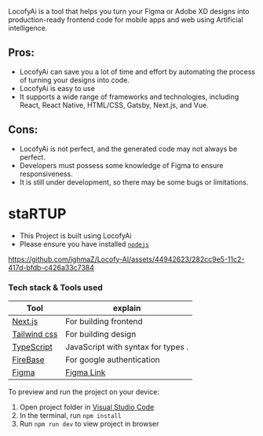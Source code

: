 LocofyAi is a tool that helps you turn your Figma or Adobe XD designs into production-ready frontend code for mobile apps and web using Artificial intelligence.

## Pros:

- LocofyAi can save you a lot of time and effort by automating the process of turning your designs into code.
- LocofyAi is easy to use
- It supports a wide range of frameworks and technologies, including React, React Native, HTML/CSS, Gatsby, Next.js, and Vue.

## Cons:

- LocofyAi is not perfect, and the generated code may not always be perfect.
- Developers must possess some knowledge of Figma to ensure responsiveness.
- It is still under development, so there may be some bugs or limitations.

# staRTUP

- This Project is built using LocofyAi
- Please ensure you have installed <code><a href="https://nodejs.org/en/download/">nodejs</a></code>


https://github.com/ighmaZ/Locofy-AI/assets/44942623/282cc9e5-11c2-417d-bfdb-c426a33c7384



  ### Tech stack & Tools used 

| Tool                                                                | explain                                                                   |
| ------------------------------------------------------------------- | --------------------------------------------------------------------- |
| [Next.js](https://nextjs.org/docs/getting-started)                  | For building frontend                                                 |
| [Tailwind css](https://tailwindcss.com/docs/installation)           | For building design                                                   |       
| [TypeScript](https://www.typescriptlang.org/)                       | JavaScript with syntax for types .                                    |
| [FireBase](https://firebase.google.com/docs)                         | For google authentication                                             |
| [Figma](https://www.npmjs.com/package/web3)                         | [Figma Link ](https://www.figma.com/file/EAMypEoWSRaLNUARwRwQkh/Responsive-sign-in-page-web-tablet-and-mobile-with-artificial-intelegence-AI-image-(Community)?type=design&node-id=0-1&mode=design&t=WcWH7Gr9PJcf2wWR-0)                                      |
  

  To preview and run the project on your device:
  1) Open project folder in <a href="https://code.visualstudio.com/download">Visual Studio Code</a>
  2) In the terminal, run `npm install`
  3) Run `npm run dev` to view project in browser
